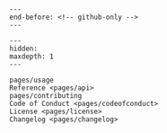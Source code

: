 ```{include} ../README.md
---
end-before: <!-- github-only -->
---
```

[license]: license
[contributor guide]: contributing
[command-line reference]: usage
[changelog]: changelog

```{toctree}
---
hidden:
maxdepth: 1
---

pages/usage
Reference <pages/api>
pages/contributing
Code of Conduct <pages/codeofconduct>
License <pages/license>
Changelog <pages/changelog>
```
